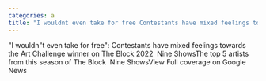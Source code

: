 ```yaml
---
categories: a
title: "I wouldnt even take for free Contestants have mixed feelings towards the Art Challenge winner on The Block 2022  Nine Shows"
---
```

"I wouldn"t even take for free": Contestants have mixed feelings towards the Art Challenge winner on The Block 2022&nbsp;&nbsp;Nine ShowsThe top 5 artists from this season of The Block&nbsp;&nbsp;Nine ShowsView Full coverage on Google News
